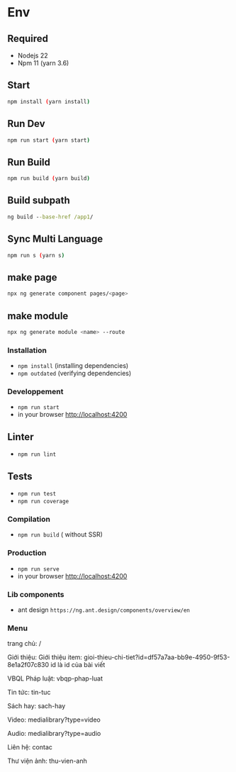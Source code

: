 # Env
## Required
- Nodejs 22
- Npm 11 (yarn 3.6)

## Start
```bash
npm install (yarn install)
```

## Run Dev
```bash
npm run start (yarn start)
```

## Run Build
```bash
npm run build (yarn build)
```

## Build subpath
```cmd
ng build --base-href /app1/
```

## Sync Multi Language
```bash
npm run s (yarn s)
```

## make page

```bash
npx ng generate component pages/<page>
```

## make module

```bash
npx ng generate module <name> --route
```
### Installation
* `npm install` (installing dependencies)
* `npm outdated` (verifying dependencies)

### Developpement
* `npm run start`
* in your browser [http://localhost:4200](http://localhost:4200) 

## Linter
* `npm run lint`

## Tests
* `npm run test`
* `npm run coverage`

### Compilation
* `npm run build`       ( without SSR)

### Production
* `npm run serve`
* in your browser [http://localhost:4200](http://localhost:4200) 

### Lib components
* ant design `https://ng.ant.design/components/overview/en`


### Menu
trang chủ: /

Giới thiệu:
	Giới thiệu item: gioi-thieu-chi-tiet?id=df57a7aa-bb9e-4950-9f53-8e1a2f07c830    id là  id của bài viết

VBQL Pháp luật: vbqp-phap-luat

Tin tức: tin-tuc

Sách hay: sach-hay

Video: medialibrary?type=video

Audio: medialibrary?type=audio

Liên hệ: contac

Thư viện ảnh: thu-vien-anh